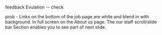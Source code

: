 feedback
Evulation -- check

prob -
Links on the bottom of the job page are white and blend in with background.
In full screen on the About us page. The our staff scroll/slide bar Section enables you to see part of next slide.